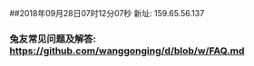 ##2018年09月28日07时12分07秒 新址: 159.65.56.137
### 兔友常见问题及解答: https://github.com/wanggonging/d/blob/w/FAQ.md

